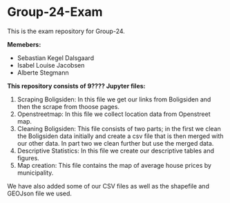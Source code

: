 # Group-24-Exam
This is the exam repository for Group-24.

**Memebers:**
- Sebastian Kegel Dalsgaard
- Isabel Louise Jacobsen
- Alberte Stegmann

**This repository consists of 9???? Jupyter files:**
1. Scraping Boligsiden: In this file we get our links from Boligsiden and then the scrape from thoose pages.
2. Openstreetmap: In this file we collect location data from Openstreet map.
3. Cleaning Boligsiden: This file consists of two parts; in the first we clean the Boligsiden data initially and create a csv file that is then merged with our other data. In part two we clean further but use the merged data.
4. Descriptive Statistics: In this file we create our descriptive tables and figures.
5. Map creation: This file contains the map of average house prices by municipality. 



We have also added some of our CSV files as well as the shapefile and GEOJson file we used. 
